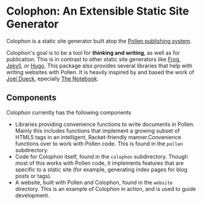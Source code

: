 # Colophon: An Extensible Static Site Generator

Colophon is a static site generator built atop the [Pollen publishing
system](https://pollenpub.com).

Colophon's goal is to be a tool for __thinking and writing__, as well as for
publication. This is in contrast to other static site generators like
[Frog](https://github.com/greghendershott/frog),
[Jekyll](https://jekyllrb.com/), or [Hugo](https://gohugo.io/). This package
also provides several libraries that help with writing websites with Pollen. It
is heavily inspired by and based the work of [Joel
Dueck](https://joeldueck.com/), epecially [The
Notebook](https://thenotepad.org/).

## Components

Colophon currently has the following components

  - Libraries providing convenience functions to write documents in Pollen.
    Mainly this includes functions that implement a growing subset of HTML5 tags
    in an intelligent, Racket-friendly manner.Convenience functions over to work
    with Pollen code. This is found in the `pollen` subdirectory.
  - Code for Colophon itself, found in the `colophon` subdirectory. Though most
    of this works with Pollen code, it implements features that are specific to
    a static site (for example, generating index pages for blog posts or tags).
  - A website, built with Pollen and Colophon, found in the `website` directory.
    This is an example of Colophon in action, and is used to guide development.
